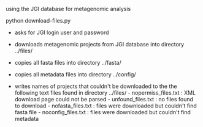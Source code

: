 
using the JGI database for metagenomic analysis

python download-files.py 
  - asks for JGI login user and password 
  - downloads metagenomic projects from JGI database into directory ../files/
  - copies all fasta files into directory ../fasta/ 
  - copies all metadata files into directory ../config/ 
 
  - writes names of projects that couldn't be downloaded to the the following
  	text files found in directory ../files/ 
  		- nopermiss_files.txt : XML download page could not be parsed
  		- unfound_files.txt : no files found to download 
  		- nofasta_files.txt : files were downloaded but couldn't find fasta file
  		- noconfig_files.txt : files were downloaded but couldn't find metadata
